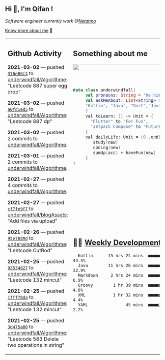 <h2> Hi 👋, I'm Qifan ! </h2>
<p><em>Software engineer currently work @<a href="https://www.netatmo.com">Netatmo</a>
</em></p><p><a href="https://qifanyang.com/resume" target="_blank"> Know more about me</a> 🔭</p>
<table><tr><td valign="top" rowspan="2">

 ## Github Activity
 <!-- githubActivity starts -->
  **2021-03-02** — pushed [`376e86f4`](https://api.github.com/repos/underwindfall/Algorithme/commits/376e86f4dc40143fe03d14681f948f9b0ba3f4ec) to [underwindfall/Algorithme](https://api.github.com/repos/underwindfall/Algorithme): "Leetcode 887 super egg drop"

  **2021-03-02** — pushed [`a0fd1ed5`](https://api.github.com/repos/underwindfall/Algorithme/commits/a0fd1ed5eecf6d8be9e75824f8794ee817a6610f) to [underwindfall/Algorithme](https://api.github.com/repos/underwindfall/Algorithme): "Leetcode 887 dp"

  **2021-03-02** — pushed 2 commits to [underwindfall/Algorithme](https://api.github.com/repos/underwindfall/Algorithme).

  **2021-03-01** — pushed 2 commits to [underwindfall/Algorithme](https://api.github.com/repos/underwindfall/Algorithme).

  **2021-02-27** — pushed 4 commits to [underwindfall/Algorithme](https://api.github.com/repos/underwindfall/Algorithme).

  **2021-02-27** — pushed [`cf7fe9f7`](https://api.github.com/repos/underwindfall/blogAssets/commits/cf7fe9f7156cb48a77851b7bd4aee645f7f20d97) to [underwindfall/blogAssets](https://api.github.com/repos/underwindfall/blogAssets): "Add files via upload"

  **2021-02-26** — pushed [`95e7889d`](https://api.github.com/repos/underwindfall/Algorithme/commits/95e7889d6ea2b7f22204c0736f506134ffc93485) to [underwindfall/Algorithme](https://api.github.com/repos/underwindfall/Algorithme): "Leetcode CutRod"

  **2021-02-25** — pushed [`03534827`](https://api.github.com/repos/underwindfall/Algorithme/commits/03534827321f5df790dd890384db41df8a2c8670) to [underwindfall/Algorithme](https://api.github.com/repos/underwindfall/Algorithme): "Leetcode 132 mincut"

  **2021-02-25** — pushed [`1fff78da`](https://api.github.com/repos/underwindfall/Algorithme/commits/1fff78dafe8d0bb889904b0a130711253a2f11dc) to [underwindfall/Algorithme](https://api.github.com/repos/underwindfall/Algorithme): "Leetcode 132 mincut"

  **2021-02-25** — pushed [`3d475a80`](https://api.github.com/repos/underwindfall/Algorithme/commits/3d475a8081939bcd315430ef58f132a2efaadc52) to [underwindfall/Algorithme](https://api.github.com/repos/underwindfall/Algorithme): "Leetcode 583 Delete two operations in string"
 <!-- githubActivity ends -->
 </td><td valign="top">

 ## Something about me
 <!-- profile starts -->
 <a href="https://github.com/underwindfall" width="100%">
  <img src="https://github-readme-stats.vercel.app/api?username=underwindfall&show_icons=true&icon_color=805AD5&text_color=718096&bg_color=ffffff00&hide_title=true&include_all_commits=true&count_private=true&hide_border=true" width="100%"/>
 </a>
 <br/>
 <br/>
 <br/>
 
 ```kotlin
 data class underwindfall(
      val pronouns: String = "he|him",
      val askMeAbout: List<String> = listOf(
      "Kotlin", "Java", "Dart","Javascript", "Typescript"
      )
      val toLearn: () -> Unit = {
        "Flutter" to "For Fun",
        "Jetpack Compose" to "Future"
      }
      val dailyLife: Unit = (0..end).reduce { acc, new ->	
         study(new)	
         coding(new)	
         sumUp(acc) + haveFun(new)	
      }
 )
 ```
 <!-- profile ends -->
 </td></tr><tr><td valign="top">

 ## 🏊‍♂️ <a href="https://gist.github.com/underwindfall/377ee88ba1fabd1e93516e48ca9c61eb" target="_blank">Weekly Development Breakdown</a>
  <!-- codeTime starts -->
  ```text
    Kotlin      15 hrs 24 mins  ■■■■■■■■■■■■■■□□□□□□□□□□  44.3%
    Java        11 hrs 26 mins  ■■■■■■■■■■■◱□□□□□□□□□□□□  32.9%
    Markdown     2 hrs 24 mins  ■■■■■◱□□□□□□□□□□□□□□□□□□   6.9%
    Groovy        1 hr 39 mins  ■■■■▥□□□□□□□□□□□□□□□□□□□   4.8%
    XML           1 hr 32 mins  ■■■■▥□□□□□□□□□□□□□□□□□□□   4.4%
    YAML               45 mins  ■■■■□□□□□□□□□□□□□□□□□□□□   2.2%
  ```
  <!-- codeTime starts -->
  </td></tr></table>